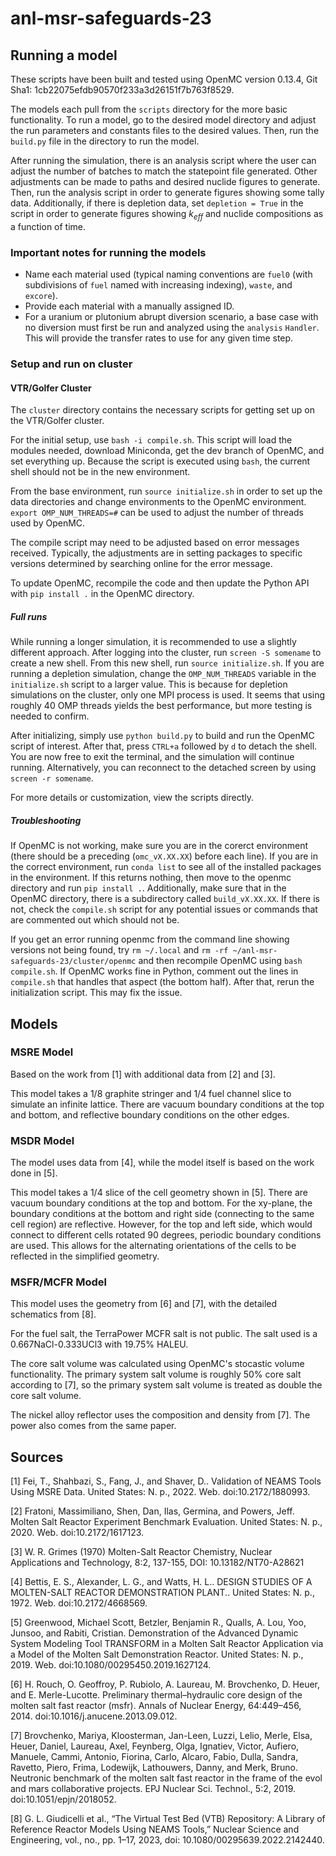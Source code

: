 # anl-msr-safeguards-23

## Running a model
These scripts have been built and tested using OpenMC version 0.13.4, Git Sha1: 1cb22075efdb90570f233a3d26151f7b763f8529.

The models each pull from the `scripts` directory for the more basic functionality. To run a model, go to the desired model directory and adjust the run parameters and constants files to the desired values. Then, run the `build.py` file in the directory to run the model.

After running the simulation, there is an analysis script where the user can adjust the number of batches to match the statepoint file generated.
Other adjustments can be made to paths and desired nuclide figures to generate.
Then, run the analysis script in order to generate figures showing some tally data.
Additionally, if there is depletion data, set `depletion = True` in the script in order to generate figures showing $k_{eff}$ and nuclide compositions as a function of time.

### Important notes for running the models
- Name each material used (typical naming conventions are `fuel0` (with subdivisions of `fuel` named with increasing indexing), `waste`, and `excore`).
- Provide each material with a manually assigned ID.
- For a uranium or plutonium abrupt diversion scenario, a base case with no diversion must first be run and analyzed using the `analysis` `Handler`. This will provide the transfer rates to use for any given time step.

### Setup and run on cluster

#### VTR/Golfer Cluster
The `cluster` directory contains the necessary scripts for getting set up on the VTR/Golfer cluster.

For the initial setup, use `bash -i compile.sh`. This script will load the modules needed, download Miniconda, get the dev branch of OpenMC, and set everything up. Because the script is executed using `bash`, the current shell should not be in the new environment.

From the base environment, run `source initialize.sh` in order to set up the data directories and change environments to the OpenMC environment. `export OMP_NUM_THREADS=#` can be used to adjust the number of threads used by OpenMC.

The compile script may need to be adjusted based on error messages received. Typically, the adjustments are in setting packages to specific versions determined by searching online for the error message.

To update OpenMC, recompile the code and then update the Python API with `pip install .` in the OpenMC directory.

##### Full runs
While running a longer simulation, it is recommended to use a slightly different approach.
After logging into the cluster, run `screen -S somename` to create a new shell.
From this new shell, run `source initialize.sh`.
If you are running a depletion simulation, change the `OMP_NUM_THREADS` variable in the `initialize.sh` script to a larger value.
This is because for depletion simulations on the cluster, only one MPI process is used.
It seems that using roughly 40 OMP threads yields the best performance, but more testing is needed to confirm.

After initializing, simply use `python build.py` to build and run the OpenMC script of interest.
After that, press `CTRL+a` followed by `d` to detach the shell.
You are now free to exit the terminal, and the simulation will continue running.
Alternatively, you can reconnect to the detached screen by using `screen -r somename`.

For more details or customization, view the scripts directly.

##### Troubleshooting
If OpenMC is not working, make sure you are in the corerct environment (there should be a preceding (`omc_vX.XX.XX`) before each line).
If you are in the correct environment, run `conda list` to see all of the installed packages in the environment.
If this returns nothing, then move to the openmc directory and run `pip install .`.
Additionally, make sure that in the OpenMC directory, there is a subdirectory called `build_vX.XX.XX`.
If there is not, check the `compile.sh` script for any potential issues or commands that are commented out which should not be.

If you get an error running openmc from the command line showing versions not being found, try `rm ~/.local` and `rm -rf ~/anl-msr-safeguards-23/cluster/openmc` and then recompile OpenMC using `bash compile.sh`.
If OpenMC works fine in Python, comment out the lines in `compile.sh` that handles that aspect (the bottom half).
After that, rerun the initialization script.
This may fix the issue.

## Models

### MSRE Model
Based on the work from [1] with additional data from [2] and [3].

This model takes a 1/8 graphite stringer and 1/4 fuel channel slice to simulate an infinite lattice.
There are vacuum boundary conditions at the top and bottom, and reflective boundary conditions on the other edges.

### MSDR Model
The model uses data from [4], while the model itself is based on the work done in [5].

This model takes a 1/4 slice of the cell geometry shown in [5].
There are vacuum boundary conditions at the top and bottom.
For the xy-plane, the boundary conditions at the bottom and right side (connecting to the same cell region) are reflective.
However, for the top and left side, which would connect to different cells rotated 90 degrees, periodic boundary conditions are used.
This allows for the alternating orientations of the cells to be reflected in the simplified geometry.

### MSFR/MCFR Model
This model uses the geometry from [6] and [7], with the detailed schematics from [8].

For the fuel salt, the TerraPower MCFR salt is not public.
The salt used is a 0.667NaCl-0.333UCl3 with 19.75% HALEU.

The core salt volume was calculated using OpenMC's stocastic volume functionality.
The primary system salt volume is roughly 50\% core salt according to [7], so the primary system salt volume is treated as double the core salt volume.

The nickel alloy reflector uses the composition and density from [7].
The power also comes from the same paper.

## Sources
[1] Fei, T., Shahbazi, S., Fang, J., and Shaver, D.. Validation of NEAMS Tools Using MSRE Data. United States: N. p., 2022. Web. doi:10.2172/1880993.

[2] Fratoni, Massimiliano, Shen, Dan, Ilas, Germina, and Powers, Jeff. Molten Salt Reactor Experiment Benchmark Evaluation. United States: N. p., 2020. Web. doi:10.2172/1617123.

[3] W. R. Grimes (1970) Molten-Salt Reactor Chemistry, Nuclear Applications and Technology, 8:2, 137-155, DOI: 10.13182/NT70-A28621

[4] Bettis, E. S., Alexander, L. G., and Watts, H. L.. DESIGN STUDIES OF A MOLTEN-SALT REACTOR DEMONSTRATION PLANT.. United States: N. p., 1972. Web. doi:10.2172/4668569.

[5] Greenwood, Michael Scott, Betzler, Benjamin R., Qualls, A. Lou, Yoo, Junsoo, and Rabiti, Cristian. Demonstration of the Advanced Dynamic System Modeling Tool TRANSFORM in a Molten Salt Reactor Application via a Model of the Molten Salt Demonstration Reactor. United States: N. p., 2019. Web. doi:10.1080/00295450.2019.1627124.

[6] H. Rouch, O. Geoffroy, P. Rubiolo, A. Laureau, M. Brovchenko, D. Heuer, and E. Merle-Lucotte. Preliminary thermal–hydraulic core design of the molten salt fast reactor (msfr). Annals of Nuclear Energy, 64:449–456, 2014. doi:10.1016/j.anucene.2013.09.012.

[7] Brovchenko, Mariya, Kloosterman, Jan-Leen, Luzzi, Lelio, Merle, Elsa, Heuer, Daniel, Laureau, Axel, Feynberg, Olga, Ignatiev, Victor, Aufiero, Manuele, Cammi, Antonio, Fiorina, Carlo, Alcaro, Fabio, Dulla, Sandra, Ravetto, Piero, Frima, Lodewijk, Lathouwers, Danny, and Merk, Bruno. Neutronic benchmark of the molten salt fast reactor in the frame of the evol and mars collaborative projects. EPJ Nuclear Sci. Technol., 5:2, 2019. doi:10.1051/epjn/2018052.

[8] G. L. Giudicelli et al., “The Virtual Test Bed (VTB) Repository: A Library of Reference Reactor Models Using NEAMS Tools,” Nuclear Science and Engineering, vol., no., pp. 1–17, 2023, doi: 10.1080/00295639.2022.2142440.

